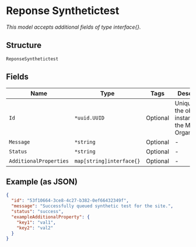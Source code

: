 
# Reponse Synthetictest

*This model accepts additional fields of type interface{}.*

## Structure

`ReponseSynthetictest`

## Fields

| Name | Type | Tags | Description |
|  --- | --- | --- | --- |
| `Id` | `*uuid.UUID` | Optional | Unique ID of the object instance in the Mist Organnization |
| `Message` | `*string` | Optional | - |
| `Status` | `*string` | Optional | - |
| `AdditionalProperties` | `map[string]interface{}` | Optional | - |

## Example (as JSON)

```json
{
  "id": "53f10664-3ce8-4c27-b382-0ef66432349f",
  "message": "Successfully queued synthetic test for the site.",
  "status": "success",
  "exampleAdditionalProperty": {
    "key1": "val1",
    "key2": "val2"
  }
}
```


